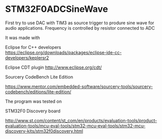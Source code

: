 # STM32F0ADCSineWave
First try to use DAC with TIM3 as source trigger to produre sine wave for audio applications. Frequency is controlled  by resistor connected to ADC

It was made with

Eclipse for C++ developers
https://eclipse.org/downloads/packages/eclipse-ide-cc-developers/keplersr2

Eclipse CDT plugin
  http://www.eclipse.org/cdt/
  

Sourcery CodeBench Lite Edition

https://www.mentor.com/embedded-software/sourcery-tools/sourcery-codebench/editions/lite-edition/


The program was tested on

STM32F0 Discovery board

http://www.st.com/content/st_com/en/products/evaluation-tools/product-evaluation-tools/mcu-eval-tools/stm32-mcu-eval-tools/stm32-mcu-discovery-kits/stm32f0discovery.html



